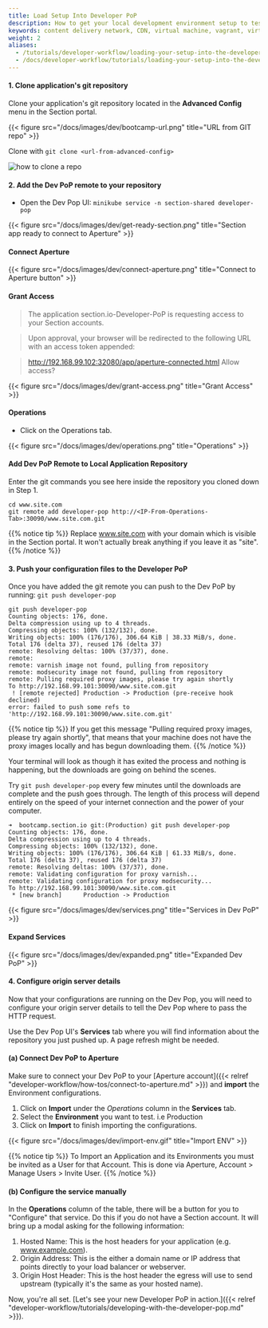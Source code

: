 ```yaml
---
title: Load Setup Into Developer PoP
description: How to get your local development environment setup to test Section CDN on your local machine.
keywords: content delivery network, CDN, virtual machine, vagrant, virtualbox, git, cli, local development, local machine, staging environment, developer pop
weight: 2
aliases:
  - /tutorials/developer-workflow/loading-your-setup-into-the-developer-pop/
  - /docs/developer-workflow/tutorials/loading-your-setup-into-the-developer-pop/
---
```


<!-- Run `minikube service -n section-shared developer-pop`. Your browser will open when the endpoint for the service becomes ready. -->

#### 1. Clone application's git repository

Clone your application's git repository located in the **Advanced Config** menu in the Section portal.

{{< figure src="/docs/images/dev/bootcamp-url.png" title="URL from GIT repo" >}}

Clone with `git clone <url-from-advanced-config>`

![how to clone a repo](/docs/images/dev/advanced-config-git.png)



#### 2. Add the Dev PoP remote to your repository
  * Open the Dev Pop UI: `minikube service -n section-shared developer-pop`

{{< figure src="/docs/images/dev/get-ready-section.png" title="Section app ready to connect to Aperture" >}}

#### Connect Aperture

{{< figure src="/docs/images/dev/connect-aperture.png" title="Connect to Aperture button" >}}

#### Grant Access

> The application section.io-Developer-PoP is requesting access to your Section accounts.

> Upon approval, your browser will be redirected to the following URL with an access token appended:

> http://192.168.99.102:32080/app/aperture-connected.html
> Allow access?

{{< figure src="/docs/images/dev/grant-access.png" title="Grant Access" >}}

#### Operations

  * Click on the Operations tab.

{{< figure src="/docs/images/dev/operations.png" title="Operations" >}}

#### Add Dev PoP Remote to Local Application Repository

Enter the git commands you see here inside the repository you cloned down in Step 1.

```
cd www.site.com
git remote add developer-pop http://<IP-From-Operations-Tab>:30090/www.site.com.git
```
{{% notice tip %}}
  Replace www.site.com with your domain which is visible in the Section portal. It won't actually break anything if you leave it as "site".
{{% /notice %}}

#### 3. Push your configuration files to the Developer PoP
  Once you have added the git remote you can push to the Dev PoP by running: `git push developer-pop`

```
git push developer-pop
Counting objects: 176, done.
Delta compression using up to 4 threads.
Compressing objects: 100% (132/132), done.
Writing objects: 100% (176/176), 306.64 KiB | 38.33 MiB/s, done.
Total 176 (delta 37), reused 176 (delta 37)
remote: Resolving deltas: 100% (37/37), done.
remote:
remote: varnish image not found, pulling from repository
remote: modsecurity image not found, pulling from repository
remote: Pulling required proxy images, please try again shortly
To http://192.168.99.101:30090/www.site.com.git
 ! [remote rejected] Production -> Production (pre-receive hook declined)
error: failed to push some refs to 'http://192.168.99.101:30090/www.site.com.git'
```


{{% notice tip %}}
  If you get this message "Pulling required proxy images, please try again shortly", that means that your machine does not have the proxy images locally and has begun downloading them. 
{{% /notice %}}

Your terminal will look as though it has exited the process and nothing is happening, but the downloads are going on behind the scenes. 

Try `git push developer-pop` every few minutes until the downloads are complete and the push goes through. The length of this process will depend entirely on the speed of your internet connection and the power of your computer.

```
➜  bootcamp.section.io git:(Production) git push developer-pop
Counting objects: 176, done.
Delta compression using up to 4 threads.
Compressing objects: 100% (132/132), done.
Writing objects: 100% (176/176), 306.64 KiB | 61.33 MiB/s, done.
Total 176 (delta 37), reused 176 (delta 37)
remote: Resolving deltas: 100% (37/37), done.
remote: Validating configuration for proxy varnish...
remote: Validating configuration for proxy modsecurity...
To http://192.168.99.101:30090/www.site.com.git
 * [new branch]      Production -> Production
```

{{< figure src="/docs/images/dev/services.png" title="Services in Dev PoP" >}}

#### Expand Services

{{< figure src="/docs/images/dev/expanded.png" title="Expanded Dev PoP" >}}

#### 4. Configure origin server details
Now that your configurations are running on the Dev Pop, you will need to configure your origin server details to tell the Dev Pop where to pass the HTTP request. 

Use the Dev Pop UI's **Services** tab where you will find information about the repository you just pushed up. A page refresh might be needed.

#### (a) Connect Dev PoP to Aperture
 Make sure to connect your Dev PoP to your [Aperture account]({{< relref "developer-workflow/how-tos/connect-to-aperture.md" >}}) and **import** the Environment configurations.

1. Click on **Import** under the *Operations* column in the **Services** tab.
2. Select the **Environment** you want to test. i.e Production
3. Click on **Import** to finish importing the configurations.

{{< figure src="/docs/images/dev/import-env.gif" title="Import ENV" >}}

{{% notice tip %}}
To Import an Application and its Environments you must be invited as a User for that Account. This is done via Aperture, Account > Manage Users > Invite User. 
{{% /notice %}}

#### (b) Configure the service manually
In the **Operations** column of the table, there will be a button for you to "Configure" that service. Do this if you do not have a Section account. It will bring up a modal asking for the following information:

1. Hosted Name: This is the host headers for your application (e.g. www.example.com).
2. Origin Address: This is the either a domain name or IP address that points directly to your load balancer or webserver.
3. Origin Host Header: This is the host header the egress will use to send upstream (typically it's the same as your hosted name).


Now, you're all set. [Let's see your new Developer PoP in action.]({{< relref "developer-workflow/tutorials/developing-with-the-developer-pop.md" >}}).

  [git]: http://git-scm.com/
  [Vagrant]: http://docs.vagrantup.com/v2/installation/
  [Minikube]: https://github.com/kubernetes/minikube/releases/tag/v0.21.0
  [VirtualBox]: http://www.virtualbox.org/

